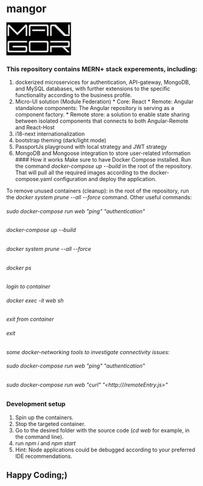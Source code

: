 
# mangor 
[logo]: https://github.com/alxmandra/mangor/blob/main/web/public/favicon.png 
![MANGOR MERN+NGINX+Micro-UI+Microservices][logo]
### This repository contains MERN+ stack experements, including:

1. dockerized microservices for authentication, API-gateway, MongoDB, and MySQL databases, with further extensions to the specific functionality according to the business profile.
2. Micro-UI solution (Module Federation) * Core: React * Remote: Angular standalone components: The Angular repository is serving as a component factory. * Remote store: a solution to enable state sharing between isolated components that connects to both Angular-Remote and React-Host 
3. i18-next internationalization 
4. bootstrap theming (dark/light mode) 
5. PassportJs playground with local strategy and JWT strategy 
6. MongoDB and Mongoose integration to store user-related information #### How it works Make sure to have Docker Compose installed. Run the command *docker-compose up --build* in the root of the repository. That will pull all the required images according to the docker-compose.yaml configuration and deploy the application.

To remove unused containers (cleanup): 
in the root of the repository, run the *docker system prune --all --force* command. Other useful commands:
 ###### sudo docker-compose run web "ping" "authentication"
 ###### docker-compose up --build
 ###### docker system prune --all --force
 ###### docker ps
 
*login to container*
###### docker exec -it web sh 
*exit from container*
###### exit 
*some docker-networking tools to investigate connectivity issues:*
###### sudo docker-compose run web "ping" "authentication"
###### sudo docker-compose run web "curl" "<http://<RemoteAddress>/remoteEntry.js>"
 
### Development setup

1. Spin up the containers.
2. Stop the targeted container.
3. Go to the desired folder with the source code (*cd web* for example, in the command line).
4. run *npm i* and *npm start*
5. Hint: Node applications could be debugged according to your preferred IDE recommendations.

## Happy Coding;)
